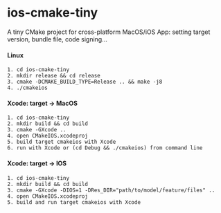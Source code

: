 # ios-cmake-tiny
A tiny CMake project for cross-platform MacOS/iOS App: setting target version, bundle file, code signing...

#### Linux
```
1. cd ios-cmake-tiny
2. mkdir release && cd release
3. cmake -DCMAKE_BUILD_TYPE=Release .. && make -j8
4. ./cmakeios
```

#### Xcode: target -> MacOS
```
1. cd ios-cmake-tiny
2. mkdir build && cd build
3. cmake -GXcode ..
4. open CMakeIOS.xcodeproj
5. build target cmakeios with Xcode
6. run with Xcode or (cd Debug && ./cmakeios) from command line
```

#### Xcode: target -> IOS
```
1. cd ios-cmake-tiny
2. mkdir build && cd build
3. cmake -GXcode -DIOS=1 -DRes_DIR="path/to/model/feature/files" ..
4. open CMakeIOS.xcodeproj
5. build and run target cmakeios with Xcode
```
